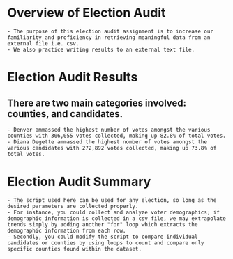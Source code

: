 # Overview of Election Audit
    - The purpose of this election audit assignment is to increase our familiarity and proficiency in retrieving meaningful data from an external file i.e. csv.
    - We also practice writing results to an external text file.

# Election Audit Results
## There are two main categories involved: counties, and candidates.
    - Denver ammassed the highest number of votes amongst the various counties with 306,055 votes collected, making up 82.8% of total votes.
    - Diana Degette ammassed the highest nomber of votes amongst the various candidates with 272,892 votes collected, making up 73.8% of total votes.

# Election Audit Summary
    - The script used here can be used for any election, so long as the desired parameters are collected properly. 
    - For instance, you could collect and analyze voter demographics; if demographic information is collected in a csv file, we may extrapolate trends simply by adding another "for" loop which extracts the demographic information from each row.
    - Secondly, you could modify the script to compare individual candidates or counties by using loops to count and compare only specific counties found within the dataset.